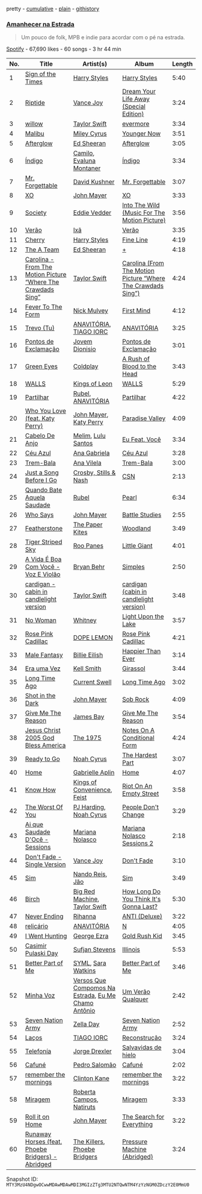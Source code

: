 pretty - [cumulative](/playlists/cumulative/37i9dQZF1DX7C2YzRKS41S.md) - [plain](/playlists/plain/37i9dQZF1DX7C2YzRKS41S) - [githistory](https://github.githistory.xyz/mackorone/spotify-playlist-archive/blob/main/playlists/plain/37i9dQZF1DX7C2YzRKS41S)

### [Amanhecer na Estrada](https://open.spotify.com/playlist/37i9dQZF1DX7C2YzRKS41S)

> Um pouco de folk, MPB e indie para acordar com o pé na estrada.

[Spotify](https://open.spotify.com/user/spotify) - 67,690 likes - 60 songs - 3 hr 44 min

| No. | Title | Artist(s) | Album | Length |
|---|---|---|---|---|
| 1 | [Sign of the Times](https://open.spotify.com/track/5Ohxk2dO5COHF1krpoPigN) | [Harry Styles](https://open.spotify.com/artist/6KImCVD70vtIoJWnq6nGn3) | [Harry Styles](https://open.spotify.com/album/1FZKIm3JVDCxTchXDo5jOV) | 5:40 |
| 2 | [Riptide](https://open.spotify.com/track/3JvrhDOgAt6p7K8mDyZwRd) | [Vance Joy](https://open.spotify.com/artist/10exVja0key0uqUkk6LJRT) | [Dream Your Life Away \(Special Edition\)](https://open.spotify.com/album/5S9b8euumqMhQbMk0zzQdH) | 3:24 |
| 3 | [willow](https://open.spotify.com/track/0lx2cLdOt3piJbcaXIV74f) | [Taylor Swift](https://open.spotify.com/artist/06HL4z0CvFAxyc27GXpf02) | [evermore](https://open.spotify.com/album/2Xoteh7uEpea4TohMxjtaq) | 3:34 |
| 4 | [Malibu](https://open.spotify.com/track/1UZOjK1BwmwWU14Erba9CZ) | [Miley Cyrus](https://open.spotify.com/artist/5YGY8feqx7naU7z4HrwZM6) | [Younger Now](https://open.spotify.com/album/5xG9gJcs9ut3qDWezHUlsX) | 3:51 |
| 5 | [Afterglow](https://open.spotify.com/track/0E4Y1XIbs8GrAT1YqVy6dq) | [Ed Sheeran](https://open.spotify.com/artist/6eUKZXaKkcviH0Ku9w2n3V) | [Afterglow](https://open.spotify.com/album/5bb2Sf8jps2DTyI2urMThV) | 3:05 |
| 6 | [Índigo](https://open.spotify.com/track/4knc1Fp3kbuq8bH2byOvLu) | [Camilo](https://open.spotify.com/artist/28gNT5KBp7IjEOQoevXf9N), [Evaluna Montaner](https://open.spotify.com/artist/52qzWdNUp6ebjcNsvgZSiC) | [Índigo](https://open.spotify.com/album/1QtYnYj7SFX1EIqF6ALjaX) | 3:34 |
| 7 | [Mr\. Forgettable](https://open.spotify.com/track/39ZVkOVxjG8ypNdUSVNkxU) | [David Kushner](https://open.spotify.com/artist/33NVpKoXjItPwUJTMZIOiY) | [Mr\. Forgettable](https://open.spotify.com/album/5BuLxv7glwXEzwPUddgXAa) | 3:07 |
| 8 | [XO](https://open.spotify.com/track/7cpCU3Denug5NGZsSpQl8v) | [John Mayer](https://open.spotify.com/artist/0hEurMDQu99nJRq8pTxO14) | [XO](https://open.spotify.com/album/305TANxsPTFkiqS4cEilx1) | 3:33 |
| 9 | [Society](https://open.spotify.com/track/3bHhUEOTIbezeZ856R0BX5) | [Eddie Vedder](https://open.spotify.com/artist/0mXTJETA4XUa12MmmXxZJh) | [Into The Wild \(Music For The Motion Picture\)](https://open.spotify.com/album/13xlpKbai3GGoMSr75lOeX) | 3:56 |
| 10 | [Verão](https://open.spotify.com/track/5rNcfma0PgkCMgJCbsdJEW) | [Ixã](https://open.spotify.com/artist/44fxF9nKWZaTM2IKcJbdaf) | [Verão](https://open.spotify.com/album/3POD3iBXKuBTdaEDncqj4q) | 3:35 |
| 11 | [Cherry](https://open.spotify.com/track/2IOFZdYYkFxEHVz1w34PoL) | [Harry Styles](https://open.spotify.com/artist/6KImCVD70vtIoJWnq6nGn3) | [Fine Line](https://open.spotify.com/album/7xV2TzoaVc0ycW7fwBwAml) | 4:19 |
| 12 | [The A Team](https://open.spotify.com/track/1VdZ0vKfR5jneCmWIUAMxK) | [Ed Sheeran](https://open.spotify.com/artist/6eUKZXaKkcviH0Ku9w2n3V) | [+](https://open.spotify.com/album/0W5GGnapMz0VwemQvJDqa7) | 4:18 |
| 13 | [Carolina \- From The Motion Picture “Where The Crawdads Sing”](https://open.spotify.com/track/4axSuOg3BqsowKjRpj59RU) | [Taylor Swift](https://open.spotify.com/artist/06HL4z0CvFAxyc27GXpf02) | [Carolina \(From The Motion Picture “Where The Crawdads Sing”\)](https://open.spotify.com/album/5Bwg2XxrjTlrNy6BC7KQZf) | 4:24 |
| 14 | [Fever To The Form](https://open.spotify.com/track/1QJnDJuYOGj05iSc4eWGr5) | [Nick Mulvey](https://open.spotify.com/artist/3x8FbPjh2Qz55XMdE2Yalj) | [First Mind](https://open.spotify.com/album/0ntJpgznXrZ6Qc8wTxtcXh) | 4:12 |
| 15 | [Trevo \(Tu\)](https://open.spotify.com/track/2vRBYKWOyHtFMtiK60qRz7) | [ANAVITÓRIA](https://open.spotify.com/artist/1sPg5EHuQXTMElpZ4iUgXe), [TIAGO IORC](https://open.spotify.com/artist/4iWkwAVzssjb8XgxdoOL6M) | [ANAVITÓRIA](https://open.spotify.com/album/2UkBU2McOTulQ1Ki7OwDIw) | 3:25 |
| 16 | [Pontos de Exclamação](https://open.spotify.com/track/2mlsK27VNUj8y08BvtIbXu) | [Jovem Dionisio](https://open.spotify.com/artist/4m5LghDfOKFZNEBZ0GO1OQ) | [Pontos de Exclamação](https://open.spotify.com/album/6OMICpWuK1nwndfvZJuGyb) | 3:01 |
| 17 | [Green Eyes](https://open.spotify.com/track/3ou9rSNUQnE7XYmJkUUIOc) | [Coldplay](https://open.spotify.com/artist/4gzpq5DPGxSnKTe4SA8HAU) | [A Rush of Blood to the Head](https://open.spotify.com/album/0RHX9XECH8IVI3LNgWDpmQ) | 3:43 |
| 18 | [WALLS](https://open.spotify.com/track/41QhRnFDdhMLtR8tmnolbr) | [Kings of Leon](https://open.spotify.com/artist/2qk9voo8llSGYcZ6xrBzKx) | [WALLS](https://open.spotify.com/album/08ibdX8K0GETv20UEku3sm) | 5:29 |
| 19 | [Partilhar](https://open.spotify.com/track/1PQRwFvNM7xV65bIkHmDtx) | [Rubel](https://open.spotify.com/artist/0slVGXBggrLglTLNKbeEyW), [ANAVITÓRIA](https://open.spotify.com/artist/1sPg5EHuQXTMElpZ4iUgXe) | [Partilhar](https://open.spotify.com/album/1pbjhsgtyc5hOVNaaz6tpN) | 4:22 |
| 20 | [Who You Love \(feat\. Katy Perry\)](https://open.spotify.com/track/7IByJvSqRFltGyiiIiL4wn) | [John Mayer](https://open.spotify.com/artist/0hEurMDQu99nJRq8pTxO14), [Katy Perry](https://open.spotify.com/artist/6jJ0s89eD6GaHleKKya26X) | [Paradise Valley](https://open.spotify.com/album/712VoD72K500yLhhgqCyVe) | 4:09 |
| 21 | [Cabelo De Anjo](https://open.spotify.com/track/4QWsMXZ60waQmBBduGM2ci) | [Melim](https://open.spotify.com/artist/6uYrXgVHctAJtIdSODcyLJ), [Lulu Santos](https://open.spotify.com/artist/0A1oy7PC7fdzURgaLaWkL1) | [Eu Feat\. Você](https://open.spotify.com/album/2miEOiHroQ1WgUPdS1TPk7) | 3:34 |
| 22 | [Céu Azul](https://open.spotify.com/track/2GvbK34eLArbttr0bXRu4l) | [Ana Gabriela](https://open.spotify.com/artist/6a9WLQ5NsIV7U2qB16uFWD) | [Céu Azul](https://open.spotify.com/album/6h1YceFakmfDMsTqVDNp1N) | 3:28 |
| 23 | [Trem\-Bala](https://open.spotify.com/track/05QeyKGAn4TZrv41tMiD1A) | [Ana Vilela](https://open.spotify.com/artist/66mL7YE8rG9eCu4QgM64m4) | [Trem\-Bala](https://open.spotify.com/album/5LsQsZiCiIsviDVngEurIF) | 3:00 |
| 24 | [Just a Song Before I Go](https://open.spotify.com/track/4dAN7KcWCWx5jV6dpwtfvN) | [Crosby, Stills & Nash](https://open.spotify.com/artist/2pdvghEHZJtgSXZ7cvNLou) | [CSN](https://open.spotify.com/album/63AF6wD9Mt1vQgKPNZaAXx) | 2:13 |
| 25 | [Quando Bate Aquela Saudade](https://open.spotify.com/track/76bcaYeKOKTrj9lEc9BZFU) | [Rubel](https://open.spotify.com/artist/0slVGXBggrLglTLNKbeEyW) | [Pearl](https://open.spotify.com/album/25fli8PlxpP10WpirvDpMT) | 6:34 |
| 26 | [Who Says](https://open.spotify.com/track/0HLWvLKQWpFdPhgk6ym58n) | [John Mayer](https://open.spotify.com/artist/0hEurMDQu99nJRq8pTxO14) | [Battle Studies](https://open.spotify.com/album/1V5vQRMWTNGmqwxY8jMVou) | 2:55 |
| 27 | [Featherstone](https://open.spotify.com/track/5KaN2M7seUV4uyNFp4twv6) | [The Paper Kites](https://open.spotify.com/artist/79hrYiudVcFyyxyJW0ipTy) | [Woodland](https://open.spotify.com/album/1lq6KMHFACcE6GQZysxnSZ) | 3:49 |
| 28 | [Tiger Striped Sky](https://open.spotify.com/track/4C2aiAVTTVyZbCQZst5Xu1) | [Roo Panes](https://open.spotify.com/artist/0XHM5ZNJDU8e4CfbWMeSzC) | [Little Giant](https://open.spotify.com/album/3ZTS2uxdWAkBnIXzsCY8PZ) | 4:01 |
| 29 | [A Vida É Boa Com Você \- Voz E Violão](https://open.spotify.com/track/7w36CnYumoRl1ryZOWsJnk) | [Bryan Behr](https://open.spotify.com/artist/1nbIxJpSdhe1dzImxd8WfF) | [Simples](https://open.spotify.com/album/7xVxIAZOM8ac4viH06lVD9) | 2:50 |
| 30 | [cardigan \- cabin in candlelight version](https://open.spotify.com/track/2hmafYGj1CXYKIYcMnX4lj) | [Taylor Swift](https://open.spotify.com/artist/06HL4z0CvFAxyc27GXpf02) | [cardigan \(cabin in candlelight version\)](https://open.spotify.com/album/3kqqalY92DENp7FiztDOjH) | 3:48 |
| 31 | [No Woman](https://open.spotify.com/track/5KPXcfXaGOaWUqOHLDXFRP) | [Whitney](https://open.spotify.com/artist/32aUoW94mJ7xTJI7fG0V1G) | [Light Upon the Lake](https://open.spotify.com/album/3UhUTuYtGypQWuhqqoImsv) | 3:57 |
| 32 | [Rose Pink Cadillac](https://open.spotify.com/track/3YC7FYhduZbYObLRCdhANa) | [DOPE LEMON](https://open.spotify.com/artist/7oZLKL1GjYiaAgssXsLmW8) | [Rose Pink Cadillac](https://open.spotify.com/album/0JUuId9ZVeNiCk9KGtAUuv) | 4:21 |
| 33 | [Male Fantasy](https://open.spotify.com/track/13lUUFsU6GMvRDN432qKxX) | [Billie Eilish](https://open.spotify.com/artist/6qqNVTkY8uBg9cP3Jd7DAH) | [Happier Than Ever](https://open.spotify.com/album/5tzRuO6GP7WRvP3rEOPAO9) | 3:14 |
| 34 | [Era uma Vez](https://open.spotify.com/track/16v1xv9QCx1kGXl6fJvTIz) | [Kell Smith](https://open.spotify.com/artist/74WDLxBsm1TLxV6WVwD994) | [Girassol](https://open.spotify.com/album/4TBlkvzwaXXMidx4Y24Lda) | 3:44 |
| 35 | [Long Time Ago](https://open.spotify.com/track/5KkaczeDlUwo6cDTVaR6ca) | [Current Swell](https://open.spotify.com/artist/1DCRoiKOntBEezKXznDca4) | [Long Time Ago](https://open.spotify.com/album/1SIKqNL4h5Pq6fvnDOlfdt) | 3:02 |
| 36 | [Shot in the Dark](https://open.spotify.com/track/239yM7BAQ2CkNc61ogPGXo) | [John Mayer](https://open.spotify.com/artist/0hEurMDQu99nJRq8pTxO14) | [Sob Rock](https://open.spotify.com/album/2JmfwvRDitJlTUoLCkp61z) | 4:09 |
| 37 | [Give Me The Reason](https://open.spotify.com/track/5viz8trU1uh1pngW0hWr3l) | [James Bay](https://open.spotify.com/artist/4EzkuveR9pLvDVFNx6foYD) | [Give Me The Reason](https://open.spotify.com/album/2IKvoLYI5mb0eyKWiB2G2z) | 3:54 |
| 38 | [Jesus Christ 2005 God Bless America](https://open.spotify.com/track/6zjBevD0Y6eCbOXaqQ79Xj) | [The 1975](https://open.spotify.com/artist/3mIj9lX2MWuHmhNCA7LSCW) | [Notes On A Conditional Form](https://open.spotify.com/album/0o5xjCboti8vXhdoUG9LYi) | 4:24 |
| 39 | [Ready to Go](https://open.spotify.com/track/5qkZ6PPFjweR2yOKUGUDX3) | [Noah Cyrus](https://open.spotify.com/artist/55fhWPvDiMpLnE4ZzNXZyW) | [The Hardest Part](https://open.spotify.com/album/4frBxYchAwQD5z8Z6VTrF3) | 3:07 |
| 40 | [Home](https://open.spotify.com/track/20kpTTSvI4ok6Gm1uZqtcz) | [Gabrielle Aplin](https://open.spotify.com/artist/3w6zswp5THsSKYLICUbDTZ) | [Home](https://open.spotify.com/album/069bQ54jzEYGdTRJk3DFra) | 4:07 |
| 41 | [Know How](https://open.spotify.com/track/4xqowxjJ03RWog4teL6oqG) | [Kings of Convenience](https://open.spotify.com/artist/41AbNVba2ccpmcc9QtOJE7), [Feist](https://open.spotify.com/artist/6CWTBjOJK75cTE8Xv8u1kj) | [Riot On An Empty Street](https://open.spotify.com/album/5QE8eXeN0q8M7atLb1fT6c) | 3:58 |
| 42 | [The Worst Of You](https://open.spotify.com/track/06rX4GEEjsVTSbRBWycs2U) | [PJ Harding](https://open.spotify.com/artist/1RryIbDjpwt00AKkSpCGvP), [Noah Cyrus](https://open.spotify.com/artist/55fhWPvDiMpLnE4ZzNXZyW) | [People Don't Change](https://open.spotify.com/album/3MCI7K9Qj3lAMADbHP4EaQ) | 3:29 |
| 43 | [Ai que Saudade D'Ocê \- Sessions](https://open.spotify.com/track/3jLkEBt841U8Nbca03XD0q) | [Mariana Nolasco](https://open.spotify.com/artist/2DMXwm5MCyjDIQ7W3Zh7EH) | [Mariana Nolasco Sessions 2](https://open.spotify.com/album/5hOl5QyQ3r0Y9DQDoVfszF) | 2:18 |
| 44 | [Don't Fade \- Single Version](https://open.spotify.com/track/0m3hslcOQomyJh8Mz7hdrX) | [Vance Joy](https://open.spotify.com/artist/10exVja0key0uqUkk6LJRT) | [Don't Fade](https://open.spotify.com/album/0z7QrHUhqM60ZPsNFzxMpx) | 3:10 |
| 45 | [Sim](https://open.spotify.com/track/1CDItzs1Ud0u9PDKdJgrio) | [Nando Reis](https://open.spotify.com/artist/7n1XMwvxPf10t4OX6h6Ufy), [Jão](https://open.spotify.com/artist/59FrDXDVJz0EKqYg39dnT2) | [Sim](https://open.spotify.com/album/04t4WLCMz8nzevU7Frcn1g) | 3:49 |
| 46 | [Birch](https://open.spotify.com/track/7wo2UNeQBowm28hfAJsEMz) | [Big Red Machine](https://open.spotify.com/artist/7gXy60xRcwYujBFoYHnR2O), [Taylor Swift](https://open.spotify.com/artist/06HL4z0CvFAxyc27GXpf02) | [How Long Do You Think It's Gonna Last?](https://open.spotify.com/album/3YbMxdapL6mvSQjosFkc0T) | 5:30 |
| 47 | [Never Ending](https://open.spotify.com/track/7Jd5LgnSRQElW6FsTWVPzE) | [Rihanna](https://open.spotify.com/artist/5pKCCKE2ajJHZ9KAiaK11H) | [ANTI \(Deluxe\)](https://open.spotify.com/album/4UlGauD7ROb3YbVOFMgW5u) | 3:22 |
| 48 | [relicário](https://open.spotify.com/track/1fZgxJgmmOl8zCyHgcKAWE) | [ANAVITÓRIA](https://open.spotify.com/artist/1sPg5EHuQXTMElpZ4iUgXe) | [N](https://open.spotify.com/album/0ArhyC2E8UYtNhFYBialf0) | 4:05 |
| 49 | [I Went Hunting](https://open.spotify.com/track/6CUts1EBhKu60Z7Q5qoT6S) | [George Ezra](https://open.spotify.com/artist/2ysnwxxNtSgbb9t1m2Ur4j) | [Gold Rush Kid](https://open.spotify.com/album/5RaDlk1pjOFSfcGDurH62z) | 3:45 |
| 50 | [Casimir Pulaski Day](https://open.spotify.com/track/53TIOhzNpRpl8xKdscSQSv) | [Sufjan Stevens](https://open.spotify.com/artist/4MXUO7sVCaFgFjoTI5ox5c) | [Illinois](https://open.spotify.com/album/1pOl0KEC1iQnA6F0XxV4To) | 5:53 |
| 51 | [Better Part of Me](https://open.spotify.com/track/7nrcOd9UygzKEf8RsfKbNN) | [SYML](https://open.spotify.com/artist/6AyATGg7mDgBlZ4N5uNog0), [Sara Watkins](https://open.spotify.com/artist/1FDE7zZ6jmP8HHb9ej3mek) | [Better Part of Me](https://open.spotify.com/album/5CAdMkVQs80Gz4f67D5Arw) | 3:46 |
| 52 | [Minha Voz](https://open.spotify.com/track/1IStorlI3jeYGN5agXweMa) | [Versos Que Compomos Na Estrada](https://open.spotify.com/artist/4rwTeE0LZKlPm6d8N4w5ME), [Eu Me Chamo Antônio](https://open.spotify.com/artist/5VPWkoRQuCpvtvH1cB0MUh) | [Um Verão Qualquer](https://open.spotify.com/album/48K0xdUQuGVzVj3FbNVOQX) | 2:42 |
| 53 | [Seven Nation Army](https://open.spotify.com/track/7fBRH08A6Fu47GMyFamyoO) | [Zella Day](https://open.spotify.com/artist/100sLnojEpcadRx4edEBA6) | [Seven Nation Army](https://open.spotify.com/album/0v1JwHkMxT27evapwgUcvp) | 2:52 |
| 54 | [Laços](https://open.spotify.com/track/67TkwLw4MU99lmHtUYo340) | [TIAGO IORC](https://open.spotify.com/artist/4iWkwAVzssjb8XgxdoOL6M) | [Reconstrução](https://open.spotify.com/album/4MaXnFPKQXHK7voqrWGEPn) | 3:24 |
| 55 | [Telefonía](https://open.spotify.com/track/7zSBOSD4w5LGv1bIblkVFp) | [Jorge Drexler](https://open.spotify.com/artist/4ssUf5gLb1GBLxi1BhPrVt) | [Salvavidas de hielo](https://open.spotify.com/album/3wYcE0a2LSxxQF2Rk3Drw0) | 3:04 |
| 56 | [Cafuné](https://open.spotify.com/track/7zjKBYb0C2NxGWLBmrveQl) | [Pedro Salomão](https://open.spotify.com/artist/3iEB8nwJu246B3fN4zPuqW) | [Cafuné](https://open.spotify.com/album/5iSqDjYcmolXIVFqInrgFl) | 2:02 |
| 57 | [remember the mornings](https://open.spotify.com/track/27kcZEJvhkb1rzZS9gCpdA) | [Clinton Kane](https://open.spotify.com/artist/7okSU80WTrn4LXlyXYbX3P) | [remember the mornings](https://open.spotify.com/album/64FL2oQINZPAIfz3axVOU7) | 3:22 |
| 58 | [Miragem](https://open.spotify.com/track/23hHJyj6LwcJtzvu9vVhZT) | [Roberta Campos](https://open.spotify.com/artist/5CC2At3k0Xnyc5s9yHdyax), [Natiruts](https://open.spotify.com/artist/4PhdYoQGH8s1xee81dqQOO) | [Miragem](https://open.spotify.com/album/7heza5YlpANyzWtj0PZWhq) | 3:33 |
| 59 | [Roll it on Home](https://open.spotify.com/track/0Zrug5Ry3x6x60lohpEU0C) | [John Mayer](https://open.spotify.com/artist/0hEurMDQu99nJRq8pTxO14) | [The Search for Everything](https://open.spotify.com/album/0jZFu2tihRJ65iYAo0oOtP) | 3:22 |
| 60 | [Runaway Horses \(feat\. Phoebe Bridgers\) \- Abridged](https://open.spotify.com/track/3PeCWDczrGqdD1E3mbok2X) | [The Killers](https://open.spotify.com/artist/0C0XlULifJtAgn6ZNCW2eu), [Phoebe Bridgers](https://open.spotify.com/artist/1r1uxoy19fzMxunt3ONAkG) | [Pressure Machine \(Abridged\)](https://open.spotify.com/album/7j8a2kSxAtenkXPim6mwUB) | 3:24 |

Snapshot ID: `MTY3MzU4NDgwOCwwMDAwMDAwMDI3MGIzZTg3MTU2NTQwNTM4YzYzNGM0ZDczY2E0MmU0`
